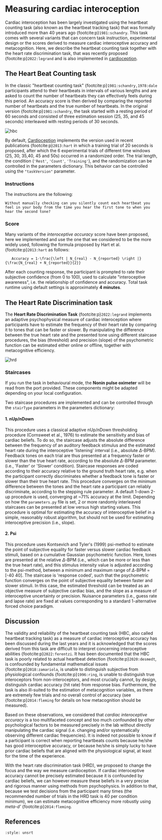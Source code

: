 # Measuring cardiac interoception

Cardiac interoception has been largely investigated using the heartbeat counting task (also known as the heartbeat tracking task) that was formally introduced more than 40 years ago {footcite:p}`1981:schandry`. This task comes with several variants that can concern task instruction, experimental design or the scores derived to measure cardiac interoceptive accuracy and metacognition. Here, we describe the heartbeat counting task together with the heart rate discrimination task, that was recently proposed {footcite:p}`2022:legrand` and is also implemented in [cardioception](https://github.com/embodied-computation-group/Cardioception).

## The Heart Beat Counting task

In the classic "heartbeat counting task" {footcite:p}`1981:schandry,1978:dale` participants attend to their heartbeats in intervals of various lengths and are asked to count the number of heartbeats they can effectively feels during this period. An accuracy score is then derived by comparing the reported number of heartbeats and the true number of heartbeats. In the original version {footcite:p}`1981:schandry`, the task started with a resting period of 60 seconds and consisted of three estimation session (25, 35, and 45 seconds) interleaved with resting periods of 30 seconds.

![hbc](https://raw.githubusercontent.com/embodied-computation-group/Cardioception/master/docs/source/images/HeartBeatCounting.png)

By default, [Cardioception](https://github.com/embodied-computation-group/Cardioception) implements the version used in recent publications {footcite:p}`2013:hart` in which a training trial of 20 seconds is proposed, after which the 6 experimental trials of different time windows (25, 30, 35,40, 45 and 50s) occurred in a randomized order. The trial length, the condition (`'Rest'`, `'Count'`, `'Training'`), and the randomization can be controlled in the parameters dictionary. This behavior can be controlled using the `"taskVersion"` parameter.

### Instructions

The instructions are the following:

```text
Without manually checking can you silently count each heartbeat you feel in your body from the time you hear the first tone to when you hear the second tone?
```

### Score

Many variants of the *interoceptive accuracy* score have been proposed, here we implemented and use the one that we considered to be the more widely used, following the formula proposed by Hart et al. {footcite:p}`2013:hart` as follows:

```{math}
   Accuracy = 1-\frac{\left | N_{real} - N_{reported} \right |}{\frac{N_{real} + N_{reported}}{2}}
```

After each counting response, the participant is prompted to rate their subjective confidence (from 0 to 100), used to calculate "interoceptive awareness", i.e. the relationship of confidence and accuracy. Total task runtime using default settings is approximately **4 minutes**.

## The Heart Rate Discrimination task

The **Heart Rate Discrimination Task** {footcite:p}`2022:legrand` implements an adaptive psychophysical measure of cardiac interoception where participants have to estimate the frequency of their heart rate by comparing it to tones that can be faster or slower. By manipulating the difference between the true heart rate and the presented tone using different staircase procedures, the bias (threshold) and precision (slope) of the psychometric function can be estimated either online or offline, together with metacognitive efficiency.

![hrd](https://raw.githubusercontent.com/embodied-computation-group/Cardioception/master/docs/source/images/HeartRateDiscrimination.png)

### Staircases

If you run the task in behavioural mode, the **Nonin pulse oximeter** will be read from the port provided. These components might be adapted depending on your local configuration.

Two staircase procedures are implemented and can be controlled through the `stairType` parameters in the parameters dictionary:

#### 1. nUp/nDown

This procedure uses a classical adaptive nUp/nDown thresholding procedure (Cornsweet et al., 1976) to estimate the sensitivity and bias of cardiac beliefs. To do so, the staircase adjusts the absolute difference between the frequency of an auditory feedback stimulus and the estimated heart rate during the interoceptive 'listening' interval (i.e., absolute $\Delta$-BPM). Feedback tones on each trial are thus presented at a frequency faster or slower than the true heart rate, according to the absolute $\Delta$-BPM parameter. (i.e., 'Faster' or 'Slower' condition). Staircase responses are coded according to their accuracy relative to the ground truth heart rate, e.g. when the participant correctly discriminates whether a feedback tone is faster or slower than their true heart rate. This procedure converges on the minimum difference between the tones and the heart rate a participant can reliably discriminate, according to the stepping rule parameter. A default 1-down 2-up procedure is used, converging at ~71% accuracy at the limit. Depending on how the `parameters.py` file is set, 2 or more randomly interleaved staircases can be presented at low versus high starting values. This procedure is optimal for estimating the accuracy of interoceptive belief in a simple, reasonably robust algorithm, but should not be used for estimating interoceptive precision (i.e., slope).

#### 2. Psi

This procedure uses Kontsevich and Tyler's (1999) psi-method to estimate the point of subjective equality for faster versus slower cardiac feedback stimuli, based on a cumulative Gaussian psychometric function. Here, tones are presented at the relative $\Delta$-BPM (i.e., which can be more or less than the true heart rate), and this stimulus intensity value is adjusted according to the psi-method, between a minimum and maximum range of $\Delta$-BPM = [-40 40]. The staircase is 'response coded', such that the psychometric function converges on the point of subjective equality between faster and slower stimuli. In this case, the estimated threshold can be treated as an objective measure of subjective cardiac bias, and the slope as a measure of interoceptive uncertainty or precision. Nuisance parameters (i.e., guess rate and lapse rate) are fixed at values corresponding to a standard 1-alternative forced choice paradigm.

## Discussion

The validity and reliability of the heartbeat counting task (HBC, also called heartbeat tracking task) as a measure of cardiac interoceptive accuracy has been discussed during the last years and it is acknowledged that the scores derived from this task are difficult to interpret concerning interoceptive abilities {footcite:p}`2022:ferentzi`. It has been documented that the HBC task is poorly related to actual heartbeat detection {footcite:p}`2020:desmedt`, is confounded by fundamental mathematical issues {footcite:p}`2018:zamariola`, is unable to distinguish subjective from physiological confounds {footcite:p}`1996:ring`, is unable to distinguish true interoceptors from non-interoceptors, and most crucially cannot, by design, distinguish cardiac accuracy (hit rate) from response bias. Furthermore, the task is also ill-suited to the estimation of metacognition variables, as there are extremely few trials and no overall control of accuracy (see {footcite:p}`2014:fleming` for details on how metacognition should be measured).

Based on these observations, we considered that *cardiac interoceptive accuracy* is a too multifaceted concept and too much confounded by other psychological factors to be measured precisely in the lab without directly manipulating the cardiac signal (i.e. changing and/or systematically observing different cardiac frequencies). It is indeed not possible to know if a participant is correct when reporting heartbeats counts because he/she has good interoceptive accuracy, or because he/she is simply lucky to have prior cardiac beliefs that are aligned with the physiological signal, at least for the time of the experience.

With the heart rate discrimination task (HRD), we proposed to change the focus and the way we measure cardioception. If cardiac interoceptive accuracy cannot be precisely estimated because it is confounded by cardiac beliefs, we can however measure these beliefs in a very precise and rigorous manner using methods from psychophysics. In addition to that, because we test decisions from the participant many times (the recommended number of trials in the HRD task is 40 per condition minimum), we can estimate metacognitive efficiency more robustly using *meta-d'* {footcite:p}`2014:fleming`.

## References

```{footbibliography}
:style: unsrt
```
